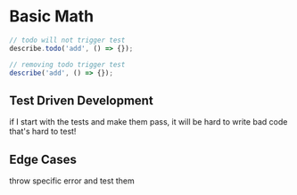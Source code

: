 # Basic Math

```ts
// todo will not trigger test
describe.todo('add', () => {});

// removing todo trigger test
describe('add', () => {});
```

## Test Driven Development

if I start with the tests and make them pass,
it will be hard to write bad code that's hard to test!

## Edge Cases

throw specific error and test them
